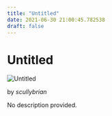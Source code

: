 ```yaml
---
title: "Untitled"
date: 2021-06-30 21:00:45.782538
draft: false
---
```


# Untitled

![Untitled](../images/242274d5-da10-11eb-b842-60f262b60b65.png)

by *scullybrian*



No description provided.